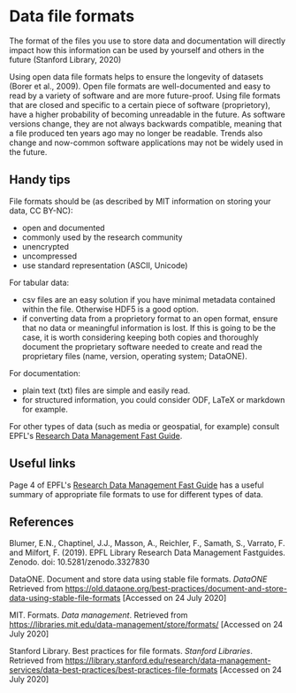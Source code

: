 # Data file formats #

The format of the files you use to store data and documentation will directly impact how this information can be used by yourself and others in the future (Stanford Library, 2020)

Using open data file formats helps to ensure the longevity of datasets (Borer et al., 2009). Open file formats are well-documented and easy to read by a variety of software and are more future-proof. Using file formats that are closed and specific to a certain piece of software (proprietory), have a higher probability of becoming unreadable in the future. As software versions change, they are not always backwards compatible, meaning that a file produced ten years ago may no longer be readable. Trends also change and now-common software applications may not be widely used in the future.

## Handy tips ##

File formats should be (as described by MIT information on storing your data, CC BY-NC): 

* open and documented
* commonly used by the research community
* unencrypted
* uncompressed
* use standard representation (ASCII, Unicode)

For tabular data: 

* csv files are an easy solution if you have minimal metadata contained within the file. Otherwise HDF5 is a good option.
* if converting data from a proprietory format to an open format, ensure that no data or meaningful information is lost. If this is going to be the case, it is worth considering keeping both copies and thoroughly document the proprietary software needed to create and read the proprietary files (name, version, operating system; DataONE).

For documentation: 

* plain text (txt) files are simple and easily read.
* for structured information, you could consider ODF, LaTeX or markdown for example.

For other types of data (such as media or geospatial, for example) consult EPFL's [Research Data Management Fast Guide](https://www.epfl.ch/campus/library/wp-content/uploads/2019/09/EPFL_Library_RDM_FastGuide_All.pdf#page=4).

## Useful links ## 

Page 4 of EPFL's [Research Data Management Fast Guide](https://www.epfl.ch/campus/library/wp-content/uploads/2019/09/EPFL_Library_RDM_FastGuide_All.pdf#page=4) has a useful summary of appropriate file formats to use for different types of data. 

## References ##

Blumer, E.N., Chaptinel, J.J., Masson, A., Reichler, F., Samath, S., Varrato, F. and Milfort, F. (2019). EPFL Library Research Data Management Fastguides. Zenodo. doi: 10.5281/zenodo.3327830

DataONE. Document and store data using stable file formats. <em>DataONE</em> Retrieved from https://old.dataone.org/best-practices/document-and-store-data-using-stable-file-formats [Accessed on 24 July 2020]

MIT. Formats. <em>Data management</em>. Retrieved from https://libraries.mit.edu/data-management/store/formats/ [Accessed on 24 July 2020]

Stanford Library. Best practices for file formats. <em>Stanford Libraries</em>. Retrieved from https://library.stanford.edu/research/data-management-services/data-best-practices/best-practices-file-formats [Accessed on 24 July 2020]

